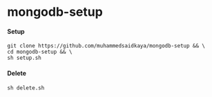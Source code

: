 # mongodb-setup

#### Setup
```
git clone https://github.com/muhammedsaidkaya/mongodb-setup && \
cd mongodb-setup && \
sh setup.sh
```
#### Delete
```
sh delete.sh
```
